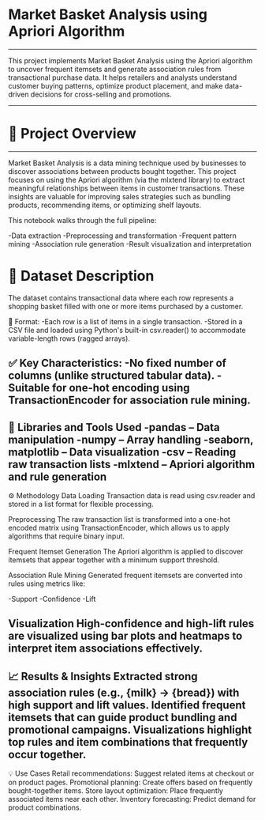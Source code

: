 # Market Basket Analysis using Apriori Algorithm
---
This project implements Market Basket Analysis using the Apriori algorithm to uncover frequent itemsets and generate association rules from transactional purchase data. It helps retailers and analysts understand customer buying patterns, optimize product placement, and make data-driven decisions for cross-selling and promotions.
***
# 📌 Project Overview
---
Market Basket Analysis is a data mining technique used by businesses to discover associations between products bought together. This project focuses on using the Apriori algorithm (via the mlxtend library) to extract meaningful relationships between items in customer transactions. These insights are valuable for improving sales strategies such as bundling products, recommending items, or optimizing shelf layouts.

This notebook walks through the full pipeline:

-Data extraction
-Preprocessing and transformation
-Frequent pattern mining
-Association rule generation
-Result visualization and interpretation
###
# 📂 Dataset Description
The dataset contains transactional data where each row represents a shopping basket filled with one or more items purchased by a customer.

📄 Format:
-Each row is a list of items in a single transaction.
-Stored in a CSV file and loaded using Python's built-in csv.reader() to accommodate variable-length rows (ragged arrays).

✅ Key Characteristics:
-No fixed number of columns (unlike structured tabular data).
-Suitable for one-hot encoding using TransactionEncoder for association rule mining.
---
🧰 Libraries and Tools Used
-pandas – Data manipulation
-numpy – Array handling
-seaborn, matplotlib – Data visualization
-csv – Reading raw transaction lists
-mlxtend – Apriori algorithm and rule generation
---
⚙️ Methodology
Data Loading
Transaction data is read using csv.reader and stored in a list format for flexible processing.

Preprocessing
The raw transaction list is transformed into a one-hot encoded matrix using TransactionEncoder, which allows us to apply algorithms that require binary input.

Frequent Itemset Generation
The Apriori algorithm is applied to discover itemsets that appear together with a minimum support threshold.

Association Rule Mining
Generated frequent itemsets are converted into rules using metrics like:

-Support
-Confidence
-Lift

Visualization
High-confidence and high-lift rules are visualized using bar plots and heatmaps to interpret item associations effectively.
---
📈 Results & Insights
Extracted strong association rules (e.g., {milk} → {bread}) with high support and lift values.
Identified frequent itemsets that can guide product bundling and promotional campaigns.
Visualizations highlight top rules and item combinations that frequently occur together.
---
💡 Use Cases
Retail recommendations: Suggest related items at checkout or on product pages.
Promotional planning: Create offers based on frequently bought-together items.
Store layout optimization: Place frequently associated items near each other.
Inventory forecasting: Predict demand for product combinations.
